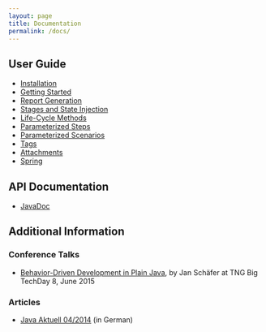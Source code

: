 ```yaml
---
layout: page
title: Documentation
permalink: /docs/
---
```


## User Guide

* [Installation]({{site.baseurl}}/docs/installation/)
* [Getting Started]({{site.baseurl}}/docs/gettingstarted/)
* [Report Generation]({{site.baseurl}}/docs/reportgeneration/)
* [Stages and State Injection]({{site.baseurl}}/docs/stages/)
* [Life-Cycle Methods]({{site.baseurl}}/docs/lifecycle/)
* [Parameterized Steps]({{site.baseurl}}/docs/parameterizedsteps/)
* [Parameterized Scenarios]({{site.baseurl}}/docs/parameterizedscenarios/)
* [Tags]({{site.baseurl}}/docs/tags/)
* [Attachments]({{site.baseurl}}/docs/attachments/)
* [Spring]({{site.baseurl}}/docs/spring/)

## API Documentation

* [JavaDoc]({{site.baseurl}}/javadoc/)

## Additional Information

### Conference Talks

* [Behavior-Driven Development in Plain Java](http://www.techcast.com/events/bigtechday8/maffei-1345/), by Jan Schäfer at TNG Big TechDay 8, June 2015

### Articles

* [Java Aktuell 04/2014](http://jgiven.org/articles/JavaAktuell_042014_JGiven.pdf) (in German)
